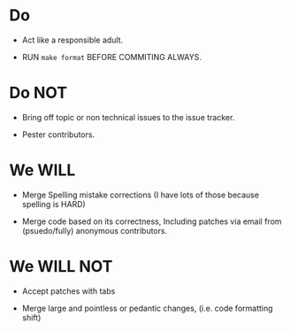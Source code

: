 # Do

* Act like a responsible adult.

* RUN `make format` BEFORE COMMITING ALWAYS.

# Do NOT

* Bring off topic or non technical issues to the issue tracker.

* Pester contributors.

# We WILL

* Merge Spelling mistake corrections (I have lots of those because spelling is HARD)

* Merge code based on its correctness, Including patches via email from (psuedo/fully) anonymous contributors.

# We WILL NOT

* Accept patches with tabs

* Merge large and pointless or pedantic changes, (i.e. code formatting shift)


